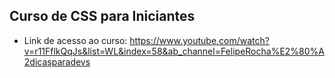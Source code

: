 ## Curso de CSS para Iniciantes

- Link de acesso ao curso: https://www.youtube.com/watch?v=r11FflkQqJs&list=WL&index=58&ab_channel=FelipeRocha%E2%80%A2dicasparadevs
